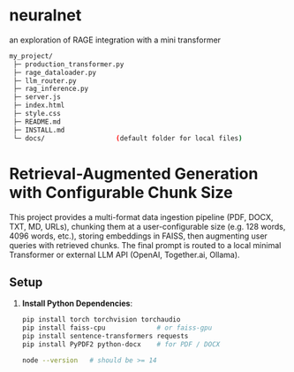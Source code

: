 # neuralnet
an exploration of RAGE integration with a mini transformer

```bash
my_project/
 ├─ production_transformer.py
 ├─ rage_dataloader.py
 ├─ llm_router.py
 ├─ rag_inference.py
 ├─ server.js
 ├─ index.html
 ├─ style.css
 ├─ README.md
 ├─ INSTALL.md
 └─ docs/                  (default folder for local files)
```


# Retrieval-Augmented Generation with Configurable Chunk Size

This project provides a multi-format data ingestion pipeline (PDF, DOCX, TXT, MD, URLs), chunking them at a user-configurable size (e.g. 128 words, 4096 words, etc.), storing embeddings in FAISS, then augmenting user queries with retrieved chunks. The final prompt is routed to a local minimal Transformer or external LLM API (OpenAI, Together.ai, Ollama).

## Setup

1. **Install Python Dependencies**:
   ```bash
   pip install torch torchvision torchaudio
   pip install faiss-cpu             # or faiss-gpu
   pip install sentence-transformers requests
   pip install PyPDF2 python-docx    # for PDF / DOCX
   ```

   ```bash
   node --version   # should be >= 14
   ```

   

